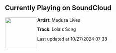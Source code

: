 ## Currently Playing on SoundCloud

[<img align="left" width="100" src="https://i1.sndcdn.com/artworks-0TfwhJWftyaJQFOz-TWomWA-t500x500.jpg">](https://soundcloud.com/medusa_lives/lolas-song)

**Artist**: Medusa Lives 

**Track**: Lola's Song

Last updated at 10/27/2024 07:38
